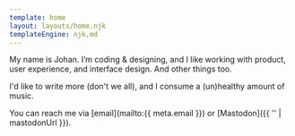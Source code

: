 ```yaml
---
template: home
layout: layouts/home.njk
templateEngine: njk,md
---
```


My name is Johan. I’m coding & designing, and I like working with product, user experience, and interface design. And other things too.

I'd like to write more (don't we all), and I consume a (un)healthy amount of music.

You can reach me via [email](mailto:{{ meta.email }}) or [Mastodon]({{ '' | mastodonUrl }}).
